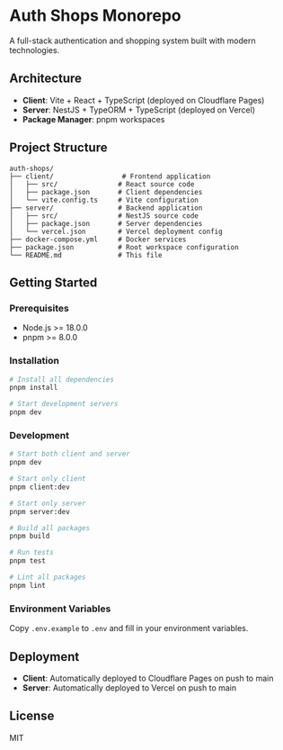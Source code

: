 # Auth Shops Monorepo

A full-stack authentication and shopping system built with modern technologies.

## Architecture

- **Client**: Vite + React + TypeScript (deployed on Cloudflare Pages)
- **Server**: NestJS + TypeORM + TypeScript (deployed on Vercel)
- **Package Manager**: pnpm workspaces

## Project Structure

```
auth-shops/
├── client/                 # Frontend application
│   ├── src/               # React source code
│   ├── package.json       # Client dependencies
│   └── vite.config.ts     # Vite configuration
├── server/                # Backend application
│   ├── src/               # NestJS source code
│   ├── package.json       # Server dependencies
│   └── vercel.json        # Vercel deployment config
├── docker-compose.yml     # Docker services
├── package.json           # Root workspace configuration
└── README.md              # This file
```

## Getting Started

### Prerequisites

- Node.js >= 18.0.0
- pnpm >= 8.0.0

### Installation

```bash
# Install all dependencies
pnpm install

# Start development servers
pnpm dev
```

### Development

```bash
# Start both client and server
pnpm dev

# Start only client
pnpm client:dev

# Start only server
pnpm server:dev

# Build all packages
pnpm build

# Run tests
pnpm test

# Lint all packages
pnpm lint
```

### Environment Variables

Copy `.env.example` to `.env` and fill in your environment variables.

## Deployment

- **Client**: Automatically deployed to Cloudflare Pages on push to main
- **Server**: Automatically deployed to Vercel on push to main

## License

MIT
